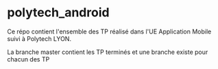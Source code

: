 # polytech_android
Ce répo contient l'ensemble des TP réalisé dans l'UE Application Mobile suivi à Polytech LYON.

La branche master contient les TP terminés et une branche existe pour chacun des TP
